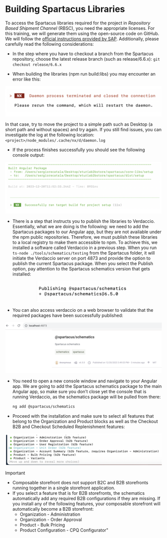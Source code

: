 # Building Spartacus Libraries

To access the Spartacus libraries required for the project in *Repository Based Shipment Channel* (RBSC), you need the appropriate licenses. For this training, we will generate them using the open-source code on GitHub. We will follow the [official instructions provided by SAP](https://github.com/SAP/spartacus/blob/release/6.0.x/docs/self-publishing-spartacus-libraries.md). Additionally, please carefully read the following considerations:

- In the step where you have to checkout a branch from the Spartacus repository, choose the latest release branch (such as release/6.6.x): `git checkout release/6.6.x`

- When building the libraries (npm run build:libs) you may encounter an error like this:

<div align="center">
  <img src="../media/readme/1.png" width="600px" /> 
</div>

In that case, try to move the project to a simple path such as Desktop (a short path and without spaces) and try again. If you still find issues, you can investigate the log at the following location:
`<project>/node_modules/.cache/nx/d/daemon.log`

- If the process finishes successfully you should see the following console
output:

<div align="center">
  <img src="../media/readme/2.png" width="600px" /> 
</div>

- There is a step that instructs you to publish the libraries to Verdaccio. Essentially, what we are doing is the following: we need to add the Spartacus packages to our Angular app, but they are not available under the npm public repositories. Therefore, we must publish these libraries to a local registry to make them accessible to npm. To achieve this, we installed a software called Verdaccio in a previous step. When you run `ts-node ./tools/schematics/testing` from the Spartacus folder, it will initiate the Verdaccio server on port 4873 and provide the option to publish the current Spartacus package. When you select the Publish option, pay attention to the Spartacus schematics version that gets installed:

<div align="center">
  <img src="../media/readme/3.png" width="300px" /> 
</div>

- You can also access verdaccio on a web browser to validate that the required packages have been successfully published:

<div align="center">
  <img src="../media/readme/4.png" width="600px" /> 
</div>

- You need to open a new console window and navigate to your Angular app. We are going to add the Spartacus schematics package to the main Angular app, so make sure you don’t close yet the console that is running Verdaccio, as the schematics package will be pulled from there:

  ```bash
  ng add @spartacus/schematics
  ```
- Proceed with the installation and make sure to select all features that belong to the Organization and Product blocks as well as the Checkout B2B and Checkout Scheduled Replenishment features:

<div align="center">
  <img src="../media/readme/5.png" width="600px" /> 
</div>

> [!IMPORTANT] 
> - Composable storefront does not support B2C and B2B storefronts running together in a single storefront application.
> - If you select a feature that is for B2B storefronts, the schematics automatically add any required B2B configurations if they are missing. If you install any of the following features, your composable storefront will automatically become a B2B storefront:
>   - Organization - Administration
>   - Organization - Order Approval
>   - Product - Bulk Pricing
>   - Product Configuration - CPQ Configurator"
